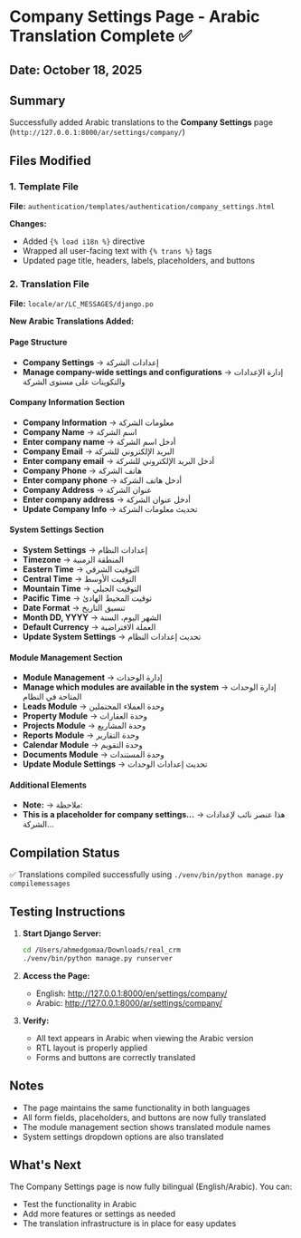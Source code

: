 # Company Settings Page - Arabic Translation Complete ✅

## Date: October 18, 2025

## Summary
Successfully added Arabic translations to the **Company Settings** page (`http://127.0.0.1:8000/ar/settings/company/`)

## Files Modified

### 1. Template File
**File:** `authentication/templates/authentication/company_settings.html`

**Changes:**
- Added `{% load i18n %}` directive
- Wrapped all user-facing text with `{% trans %}` tags
- Updated page title, headers, labels, placeholders, and buttons

### 2. Translation File
**File:** `locale/ar/LC_MESSAGES/django.po`

**New Arabic Translations Added:**

#### Page Structure
- **Company Settings** → إعدادات الشركة
- **Manage company-wide settings and configurations** → إدارة الإعدادات والتكوينات على مستوى الشركة

#### Company Information Section
- **Company Information** → معلومات الشركة
- **Company Name** → اسم الشركة
- **Enter company name** → أدخل اسم الشركة
- **Company Email** → البريد الإلكتروني للشركة
- **Enter company email** → أدخل البريد الإلكتروني للشركة
- **Company Phone** → هاتف الشركة
- **Enter company phone** → أدخل هاتف الشركة
- **Company Address** → عنوان الشركة
- **Enter company address** → أدخل عنوان الشركة
- **Update Company Info** → تحديث معلومات الشركة

#### System Settings Section
- **System Settings** → إعدادات النظام
- **Timezone** → المنطقة الزمنية
- **Eastern Time** → التوقيت الشرقي
- **Central Time** → التوقيت الأوسط
- **Mountain Time** → التوقيت الجبلي
- **Pacific Time** → توقيت المحيط الهادئ
- **Date Format** → تنسيق التاريخ
- **Month DD, YYYY** → الشهر اليوم، السنة
- **Default Currency** → العملة الافتراضية
- **Update System Settings** → تحديث إعدادات النظام

#### Module Management Section
- **Module Management** → إدارة الوحدات
- **Manage which modules are available in the system** → إدارة الوحدات المتاحة في النظام
- **Leads Module** → وحدة العملاء المحتملين
- **Property Module** → وحدة العقارات
- **Projects Module** → وحدة المشاريع
- **Reports Module** → وحدة التقارير
- **Calendar Module** → وحدة التقويم
- **Documents Module** → وحدة المستندات
- **Update Module Settings** → تحديث إعدادات الوحدات

#### Additional Elements
- **Note:** → ملاحظة:
- **This is a placeholder for company settings...** → هذا عنصر نائب لإعدادات الشركة...

## Compilation Status
✅ Translations compiled successfully using `./venv/bin/python manage.py compilemessages`

## Testing Instructions

1. **Start Django Server:**
   ```bash
   cd /Users/ahmedgomaa/Downloads/real_crm
   ./venv/bin/python manage.py runserver
   ```

2. **Access the Page:**
   - English: http://127.0.0.1:8000/en/settings/company/
   - Arabic: http://127.0.0.1:8000/ar/settings/company/

3. **Verify:**
   - All text appears in Arabic when viewing the Arabic version
   - RTL layout is properly applied
   - Forms and buttons are correctly translated

## Notes
- The page maintains the same functionality in both languages
- All form fields, placeholders, and buttons are now fully translated
- The module management section shows translated module names
- System settings dropdown options are also translated

## What's Next
The Company Settings page is now fully bilingual (English/Arabic). You can:
- Test the functionality in Arabic
- Add more features or settings as needed
- The translation infrastructure is in place for easy updates
